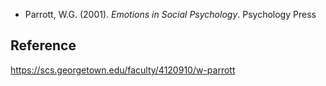 - Parrott, W.G. (2001). *Emotions in Social Psychology*. Psychology Press

## Reference

https://scs.georgetown.edu/faculty/4120910/w-parrott